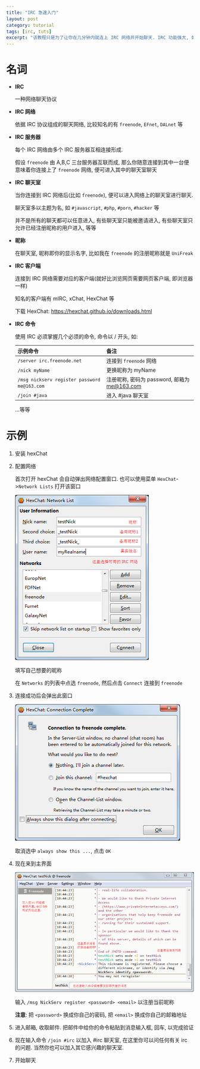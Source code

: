```yaml
---
title: "IRC 急速入门"
layout: post
category: tutorial
tags: [irc, tuts]
excerpt: "该教程只是为了让你在几分钟内就连上 IRC 网络并开始聊天. IRC 功能强大, 如果要深入了解, http://www.irchelp.org 是个不错的资源"
---
```

# 名词

- **IRC**

    一种网络聊天协议

- **IRC 网络**
    
    依据 IRC 协议组成的聊天网络, 
    比较知名的有 `freenode`, `EFnet`, `DALnet` 等

- **IRC 服务器**

    每个 IRC 网络由多个 IRC 服务器互相连接形成.

    假设 `freenode` 由 A,B,C 三台服务器互联而成,
    那么你随意连接到其中一台便意味着你连接上了 `freenode` 网络, 便可进入其中的聊天室聊天

- **IRC 聊天室**

    当你连接到 IRC 网络后(比如 `freenode`), 便可以进入网络上的聊天室进行聊天.

    聊天室多以主题为名, 如 `#javascript`, `#php`, `#porn`, `#hacker` 等

    并不是所有的聊天都可以任意进入,
    有些聊天室只能被邀请进入, 有些聊天室只允许已经注册昵称的用户进入, 等等

- **昵称**

    在聊天室, 昵称即你的显示名字, 比如我在 `freenode` 的注册昵称就是 `UniFreak`

- **IRC 客户端**

    连接到 IRC 网络需要对应的客户端(就好比浏览网页需要网页客户端, 即浏览器一样)

    知名的客户端有 mIRC, xChat, HexChat 等

    下载 HexChat: https://hexchat.github.io/downloads.html

- **IRC 命令**

    使用 IRC 必须掌握几个必须的命令, 命令以 / 开头, 如:

    | 示例命令 | 备注 |
    |----------|------|
    |`/server irc.freenode.net`|连接到 `freenode` 网络|
    |`/nick myName`|更换昵称为 myName|
    |`/msg nickserv register password me@163.com`|注册昵称, 密码为 password, 邮箱为 me@163.com|
    |`/join #java`|进入 #java 聊天室|

    ...等等

# 示例

1. 安装 hexChat

2. 配置网络

    首次打开 hexChat 会自动弹出网络配置窗口. 
    也可以使用菜单 `HexChat`->`Network Lists` 打开该窗口

    ![配置窗口](/images/posts/201604/hexChatServerlist.png)

    填写自己想要的昵称

    在 `Networks` 的列表中点选 `freenode`, 然后点击 `Connect` 连接到 `freenode`

3. 连接成功后会弹出此窗口
    
    ![连接成功](/images/posts/201604/hexChatConnSuccess.png)

    取消选中 `always show this ...`, 点击 `OK`

4. 现在来到主界面

    ![主界面](/images/posts/201604/hexChatUI.png)

    输入 `/msg NickServ register <password> <email>` 以注册当前昵称

    **注意**: 把 `<password>` 换成你自己的密码, 把 `<email>` 换成你自己的邮箱地址

5. 进入邮箱, 收取邮件. 把邮件中给你的命令粘贴到消息输入框, 回车, 以完成验证

6. 现在输入命令 `/join #irc` 以加入 #irc 聊天室, 在这里你可以问任何有关 irc 的问题. 当然你也可以加入其它感兴趣的聊天室.

7. 开始聊天